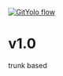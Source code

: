 [![GitYolo flow](https://img.shields.io/badge/Flow-GitYolo-ff69b4)](https://dom.fyi/2019.240) 

# v1.0

trunk based
